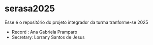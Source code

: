 # serasa2025
Esse é o repositório do projeto integrador da turma tranforme-se 2025


- Record : Ana Gabriela Pramparo 
 - Secretary: Lorrany Santos de Jesus 
